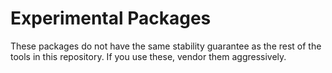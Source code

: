 # Experimental Packages

These packages do not have the same stability guarantee as the rest of the tools
in this repository. If you use these, vendor them aggressively.
